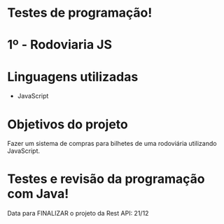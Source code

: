 # Testes de programação!

# 1º - Rodoviaria JS

# Linguagens utilizadas

- JavaScript

# Objetivos do projeto

Fazer um sistema de compras para bilhetes de uma rodoviária utilizando JavaScript.

# Testes e revisão da programação com Java!

Data para FINALIZAR o projeto da Rest API: 21/12




